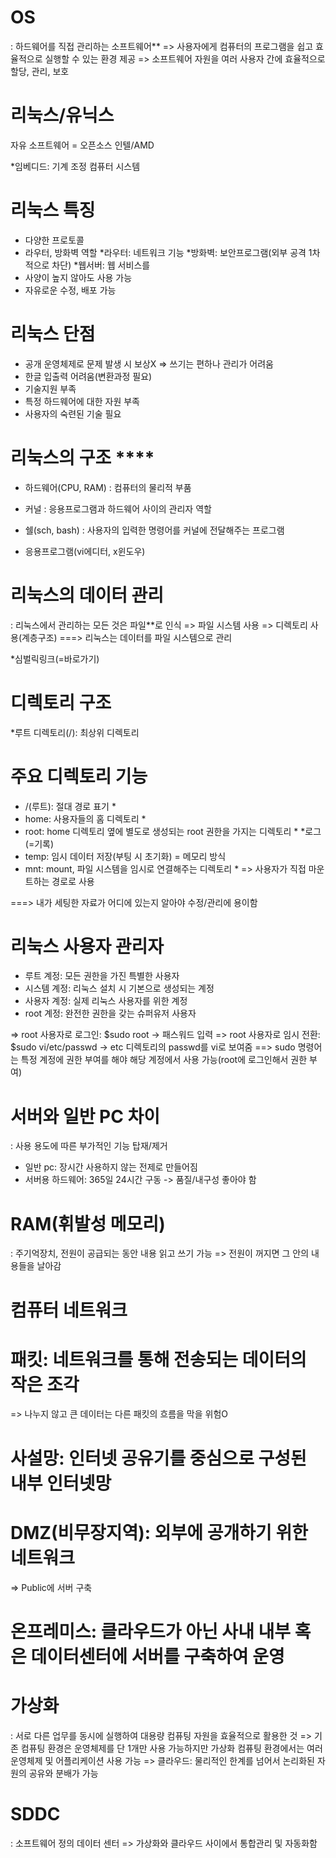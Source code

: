 # OS
: 하드웨어를 직접 관리하는 소프트웨어**
=> 사용자에게 컴퓨터의 프로그램을 쉽고 효율적으로 실행할 수 있는 환경 제공
=> 소프트웨어 자원을 여러 사용자 간에 효율적으로 할당, 관리, 보호

# 리눅스/유닉스
자유 소프트웨어 = 오픈소스
인텔/AMD

*임베디드: 기계 조정 컴퓨터 시스템
​
# 리눅스 특징
- 다양한 프로토콜
- 라우터, 방화벽 역할
*라우터: 네트워크 기능
*방화벽: 보안프로그램(외부 공격 1차적으로 차단)
*웹서버: 웹 서비스를 
- 사양이 높지 않아도 사용 가능
- 자유로운 수정, 배포 가능

# 리눅스 단점
- 공개 운영체제로 문제 발생 시 보상X
=> 쓰기는 편하나 관리가 어려움
- 한글 입출력 어려움(변환과정 필요)
- 기술지원 부족
- 특정 하드웨어에 대한 자원 부족
- 사용자의 숙련된 기술 필요

# 리눅스의 구조 ****
- 하드웨어(CPU, RAM)
: 컴퓨터의 물리적 부품

- 커널
: 응용프로그램과 하드웨어 사이의 관리자 역할

- 쉘(sch, bash)
: 사용자의 입력한 명령어를 커널에 전달해주는 프로그램 

- 응용프로그램(vi에디터, x윈도우)

# 리눅스의 데이터 관리
: 리눅스에서 관리하는 모든 것은 파일**로 인식
=> 파일 시스템 사용
=> 디렉토리 사용(계층구조)
===> 리눅스는 데이터를 파일 시스템으로 관리

*심벌릭링크(=바로가기)

# 디렉토리 구조
*루트 디렉토리(/): 최상위 디렉토리

# 주요 디렉토리 기능
- /(루트): 절대 경로 표기 *
- home: 사용자들의 홈 디렉토리 *
- root: home 디렉토리 옆에 별도로 생성되는 root 권한을 가지는 디렉토리 *
*로그(=기록)
- temp: 임시 데이터 저장(부팅 시 초기화) = 메모리 방식
- mnt: mount, 파일 시스템을 임시로 연결해주는 디렉토리 *
=> 사용자가 직접 마운트하는 경로로 사용 

===> 내가 세팅한 자료가 어디에 있는지 알아야 수정/관리에 용이함

# 리눅스 사용자 관리자
- 루트 계정: 모든 권한을 가진 특별한 사용자
- 시스템 계정: 리눅스 설치 시 기본으로 생성되는 계정
- 사용자 계정: 실제 리눅스 사용자를 위한 계정
- root 계정: 완전한 권한을 갖는 슈퍼유저 사용자

=> root 사용자로 로그인: $sudo root -> 패스워드 입력
=> root 사용자로 임시 전환: $sudo vi/etc/passwd -> etc 디렉토리의 passwd를 vi로 보여줌
==> sudo 명령어는 특정 계정에 권한 부여를 해야 해당 계정에서 사용 가능(root에 로그인해서 권한 부여)

# 서버와 일반 PC 차이
: 사용 용도에 따른 부가적인 기능 탑재/제거
- 일반 pc: 장시간 사용하지 않는 전제로 만들어짐
- 서버용 하드웨어: 365일 24시간 구동 -> 품질/내구성 좋아야 함

# RAM(휘발성 메모리)
: 주기억장치, 전원이 공급되는 동안 내용 읽고 쓰기 가능
=> 전원이 꺼지면 그 안의 내용들을 날아감

# 컴퓨터 네트워크

# 패킷: 네트워크를 통해 전송되는 데이터의 작은 조각
=> 나누지 않고 큰 데이터는 다른 패킷의 흐름을 막을 위험O

# 사설망: 인터넷 공유기를 중심으로 구성된 내부 인터넷망

# DMZ(비무장지역): 외부에 공개하기 위한 네트워크
=> Public에 서버 구축

# 온프레미스: 클라우드가 아닌 사내 내부 혹은 데이터센터에 서버를 구축하여 운영

# 가상화
: 서로 다른 업무를 동시에 실행하여 대용량 컴퓨팅 자원을 효율적으로 활용한 것
=> 기존 컴퓨팅 환경은 운영체제를 단 1개만 사용 가능하지만 가상화 컴퓨팅 환경에서는 여러 운영체제 및 어플리케이션 사용 가능
=> 클라우드: 물리적인 한계를 넘어서 논리화된 자원의 공유와 분배가 가능

# SDDC
: 소프트웨어 정의 데이터 센터
=> 가상화와 클라우드 사이에서 통합관리 및 자동화함